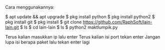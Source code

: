 Cara menggunakannya:

$ apt update && apt upgrade
$ pkg install python
$ pkg install python2
$ pkg install git
$ pkg install 
$ git clone https://github.com/RaphSoft/lain-lain.git
$ ls
$ cd lain-lain
$ ls
$ python2 maktlumpik.py

Terus kalian masukkan ip lalu enter
Terus kalian isi port tekan enter
Jangan lupa isi berapa paket lalu tekan enter lagi



